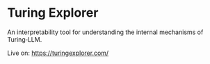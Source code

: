 # Turing Explorer

An interpretability tool for understanding the internal mechanisms of Turing‑LLM.

Live on: https://turingexplorer.com/
